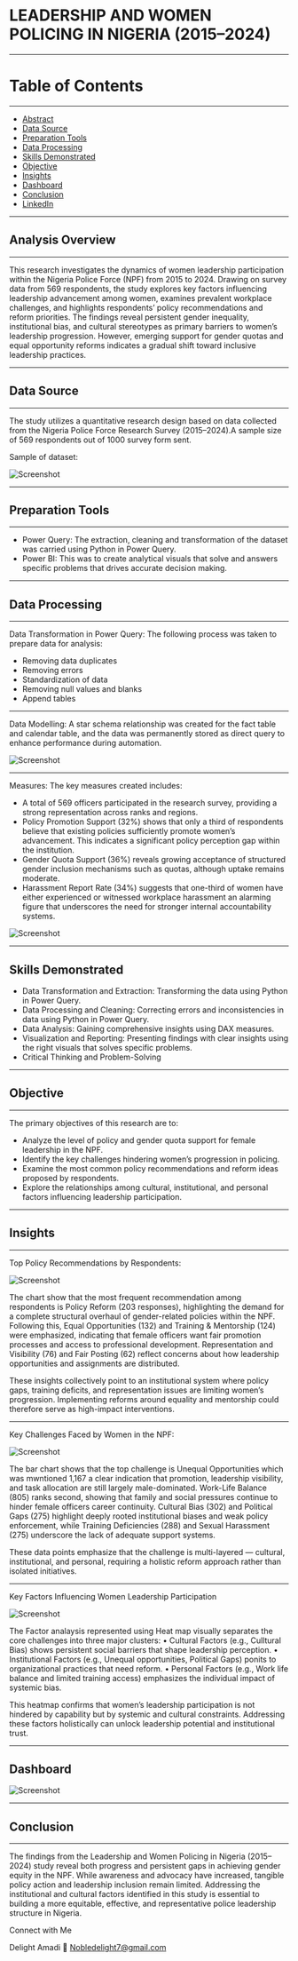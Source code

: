 # LEADERSHIP AND WOMEN POLICING IN NIGERIA (2015–2024)
----
# Table of Contents
----
- [Abstract](#abstract)
- [Data Source](#data-source)
- [Preparation Tools](#preparation-tools)
- [Data Processing](#data-processing)
- [Skills Demonstrated](#skills-demonstrated)
- [Objective](#objective)
- [Insights](#insights)
- [Dashboard](#dashboard)
- [Conclusion](#conclusion)
- [LinkedIn](www.linkedin.com/in/lawrence/delight/572b17222)
  
----

## Analysis Overview
----
This research investigates the dynamics of women leadership participation within the Nigeria Police Force (NPF) from 2015 to 2024. Drawing on survey data from 569 respondents, the study explores key factors influencing leadership advancement among women, examines prevalent workplace challenges, and highlights respondents’ policy recommendations and reform priorities. The findings reveal persistent gender inequality, institutional bias, and cultural stereotypes as primary barriers to women’s leadership progression. However, emerging support for gender quotas and equal opportunity reforms indicates a gradual shift toward inclusive leadership practices.

----

## Data Source
----
The study utilizes a quantitative research design based on data collected from the Nigeria Police Force Research Survey (2015–2024).A sample size of 569 respondents out of 1000 survey form sent.
 
Sample of dataset:

![Screenshot](/images/Screenshot%20153320.png)

----

## Preparation Tools
----
  - Power Query: The extraction, cleaning and transformation of the dataset was carried using Python in Power Query.
  - Power BI: This was to create analytical visuals that solve and answers specific problems that drives accurate decision making.
    
----

## Data Processing
----
Data Transformation in Power Query: The following process was taken to prepare data for analysis:
  - Removing data duplicates
  - Removing errors
  - Standardization of data
  - Removing null values and blanks
  - Append tables

----

Data Modelling: A star schema relationship was created for the fact table and calendar table, and the data was permanently stored as direct query to enhance performance during automation.

![Screenshot](/images/Screenshot%20153257.png)

----

Measures: The key measures created includes:
- A total of 569 officers participated in the research survey, providing a strong representation across ranks and regions.
- Policy Promotion Support (32%) shows that only a third of respondents believe that existing policies sufficiently promote women’s advancement. This indicates a significant policy perception gap within the institution.
- Gender Quota Support (36%) reveals growing acceptance of structured gender inclusion mechanisms such as quotas, although uptake remains moderate.
- Harassment Report Rate (34%) suggests that one-third of women have either experienced or witnessed workplace harassment an alarming figure that underscores the need for stronger internal accountability systems.

![Screenshot](/images/Screenshot%20153546.png)

----

## Skills Demonstrated
   - Data Transformation and Extraction: Transforming the data using Python in Power Query.
   - Data Processing and Cleaning: Correcting errors and inconsistencies in data using Python in Power Query.
   - Data Analysis: Gaining comprehensive insights using DAX measures.
   - Visualization and Reporting: Presenting findings with clear insights using the right visuals that solves specific problems.
   - Critical Thinking and Problem-Solving

----

## Objective
----
The primary objectives of this research are to:
- Analyze the level of policy and gender quota support for female leadership in the NPF.
- Identify the key challenges hindering women’s progression in policing.
- Examine the most common policy recommendations and reform ideas proposed by respondents.
- Explore the relationships among cultural, institutional, and personal factors influencing leadership participation.

----

## Insights

----

Top Policy Recommendations by Respondents:

![Screenshot](/images/Screenshot%20233625.png)

The chart show that the most frequent recommendation among respondents is Policy Reform (203 responses), highlighting the demand for a complete structural overhaul of gender-related policies within the NPF. Following this, Equal Opportunities (132) and Training & Mentorship (124) were emphasized, indicating that female officers want fair promotion processes and access to professional development. Representation and Visibility (76) and Fair Posting (62) reflect concerns about how leadership opportunities and assignments are distributed.

These insights collectively point to an institutional system where policy gaps, training deficits, and representation issues are limiting women’s progression. Implementing reforms around equality and mentorship could therefore serve as high-impact interventions.

----

Key Challenges Faced by Women in the NPF:

![Screenshot](/images/Screenshot%20225551.png)

The bar chart shows that the top challenge is Unequal Opportunities which was mwntioned 1,167 a clear indication that promotion, leadership visibility, and task allocation are still largely male-dominated. Work-Life Balance (805) ranks second, showing that family and social pressures continue to hinder female officers career continuity.
Cultural Bias (302) and Political Gaps (275) highlight deeply rooted institutional biases and weak policy enforcement, while Training Deficiencies (288) and Sexual Harassment (275) underscore the lack of adequate support systems.

These data points emphasize that the challenge is multi-layered — cultural, institutional, and personal, requiring a holistic reform approach rather than isolated initiatives.

----

Key Factors Influencing Women Leadership Participation

![Screenshot](/images/Screenshot%20232237.png)

The Factor analaysis represented using Heat map visually separates the core challenges into three major clusters:
•	Cultural Factors (e.g., Culltural Bias) shows persistent social barriers that shape leadership perception.
•	Institutional Factors (e.g., Unequal opportunities, Political Gaps) ponits to organizational practices that need reform.
•	Personal Factors (e.g., Work life balance and limited training access) emphasizes the individual impact of systemic bias.

This heatmap confirms that women’s leadership participation is not hindered by capability but by systemic and cultural constraints. Addressing these factors holistically can unlock leadership potential and institutional trust.

----

## Dashboard

![Screenshot](/images/Screenshot%20104646.png)

----

## Conclusion

----

The findings from the Leadership and Women Policing in Nigeria (2015–2024) study reveal both progress and persistent gaps in achieving gender equity in the NPF. While awareness and advocacy have increased, tangible policy action and leadership inclusion remain limited. Addressing the institutional and cultural factors identified in this study is essential to building a more equitable, effective, and representative police leadership structure in Nigeria.


Connect with Me

Delight Amadi
📧 Nobledelight7@gmail.com
